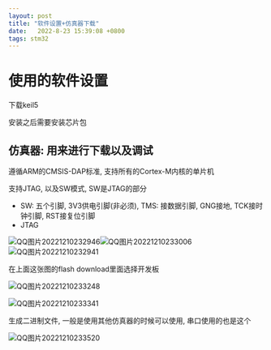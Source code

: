 ```yaml
---
layout: post
title: "软件设置+仿真器下载" 
date:   2022-8-23 15:39:08 +0800
tags: stm32
---
```


# 使用的软件设置

下载keil5

安装之后需要安装芯片包

## 仿真器: 用来进行下载以及调试

遵循ARM的CMSIS-DAP标准, 支持所有的Cortex-M内核的单片机

支持JTAG, 以及SW模式, SW是JTAG的部分

+   SW: 五个引脚, 3V3供电引脚(非必须), TMS: 接数据引脚, GNG接地, TCK接时钟引脚, RST接复位引脚
+   JTAG

![QQ图片20221210232946](https://xingqiu-tuchuang-1256524210.cos.ap-shanghai.myqcloud.com/1082/202301261328404.png)![QQ图片20221210233006](https://xingqiu-tuchuang-1256524210.cos.ap-shanghai.myqcloud.com/1082/202301261328454.png)![QQ图片20221210232941](https://xingqiu-tuchuang-1256524210.cos.ap-shanghai.myqcloud.com/1082/202301261328398.png)

在上面这张图的flash download里面选择开发板

![QQ图片20221210233248](https://xingqiu-tuchuang-1256524210.cos.ap-shanghai.myqcloud.com/1082/202301261328968.png)

![QQ图片20221210233341](https://xingqiu-tuchuang-1256524210.cos.ap-shanghai.myqcloud.com/1082/202301261328464.png)

生成二进制文件, 一般是使用其他仿真器的时候可以使用, 串口使用的也是这个

![QQ图片20221210233520](https://xingqiu-tuchuang-1256524210.cos.ap-shanghai.myqcloud.com/1082/202301261328940.png)